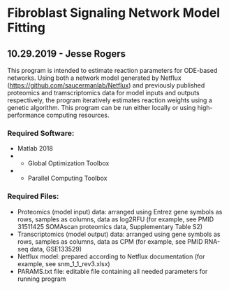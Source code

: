 # Fibroblast Signaling Network Model Fitting  
## 10.29.2019 - Jesse Rogers  

This program is intended to estimate reaction parameters for ODE-based networks. Using both a network model generated by Netflux (https://github.com/saucermanlab/Netflux) and previously published proteomics and tramscriptomics data for model inputs and outputs respectively, the program iteratively estimates reaction weights using a genetic algorithm. This program can be run either locally or using high-performance computing resources.

### Required Software:  
* Matlab 2018
* * Global Optimization Toolbox
* * Parallel Computing Toolbox

### Required Files:  
* Proteomics (model input) data: arranged using Entrez gene symbols as rows, samples as columns, data as log2RFU (for example, see PMID 31511425 SOMAscan proteomics data, Supplementary Table S2)
* Transcriptomics (model output) data: arranged using gene symbols as rows, samples as columns, data as CPM (for example, see PMID RNA-seq data, GSE133529)
* Netflux model: prepared according to Netflux documentation (for example, see snm_1_1_rev3.xlsx)
* PARAMS.txt file: editable file containing all needed parameters for running program  